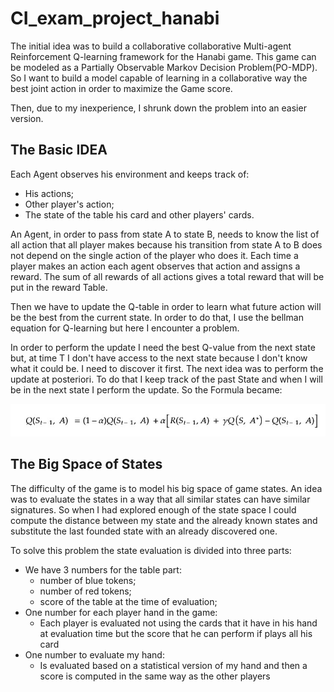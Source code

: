 # CI_exam_project_hanabi
The initial idea was to build a collaborative collaborative Multi-agent Reinforcement Q-learning framework for the Hanabi game.
This game can be modeled as a Partially Observable Markov Decision Problem(PO-MDP). So I want to build a model capable of learning in a collaborative way the best joint action in order to maximize the Game score.

Then, due to my inexperience, I shrunk down the problem into an easier version. 

## The Basic IDEA

Each Agent observes his environment and keeps track of: 
- His actions;
- Other player's action;
- The state of the table his card and other players' cards.

An Agent, in order to pass from state A to state B, needs to know the list of all action that all player makes because his transition from state A to B does not depend on the single action of the player who does it.
Each time a player makes an action each agent observes that action and assigns a reward. The sum of all rewards of all actions gives a total reward that will be put in the reward Table.

Then we have to update the Q-table in order to learn what future action will be the best from the current state.
In order to do that, I use the bellman equation for Q-learning but here I encounter a problem.

In order to perform the update I need the best Q-value from the next state but, at time T I don't have access to the next state because I don't know what it could be. I need to discover it first.
The next idea was to perform the update at posteriori. To do that I keep track of the past State and when I will be in the next state I perform the update. So the Formula became:

![Bellman Equation](./hanabi/images/bellman_equation.jpg)

## The Big Space of States
The difficulty of the game is to model his big space of game states.
An idea was to evaluate the states in a way that all similar states can have similar signatures. So when I had explored enough of the state space I could compute the distance between my state and the already known states and substitute the last founded state with an already discovered one.

To solve this problem the state evaluation is divided into three parts:
- We have 3 numbers for the table part:
  - number of blue tokens;
  - number of red tokens;
  - score of the table at the time of evaluation;
- One number for each player hand in the game:
  - Each player is evaluated not using the cards that it have in his hand at evaluation time but the score that he can perform if plays all his card
- One number to evaluate my hand:
  - Is evaluated based on a statistical version of my hand and then a score is computed in the same way as the other players

